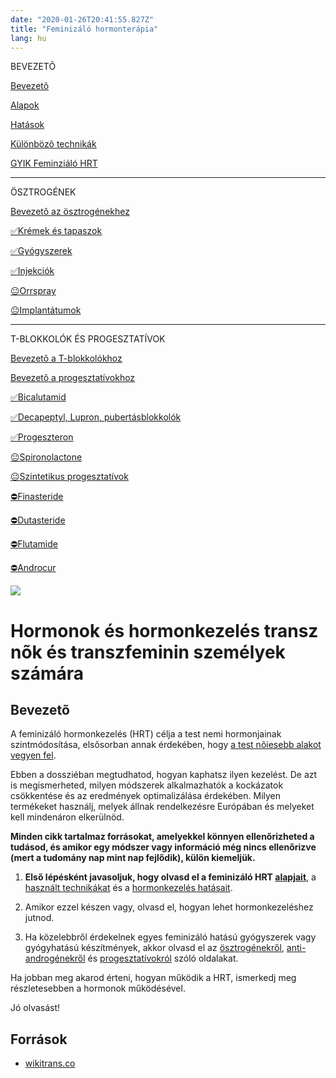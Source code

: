 ```yaml
---
date: "2020-01-26T20:41:55.827Z"
title: "Feminizáló hormonterápia"
lang: hu
---
```


<div class="floating-columns">

<div class="floating-bar">

BEVEZETÕ

[Bevezetõ](/#/entry?id=feminizalo-hormonterapia)

[Alapok](/#/entry?id=feminizalo-hormonterapia-alapok)

[Hatások](/#/entry?id=feminizalo-hormonterapia-hatasok)

[Különbözõ technikák](/#/entry?id=feminizalo-hormonterapia-technikak)

[GYIK Feminziáló HRT](/#/entry?id=feminizalo-hormonterapia-gyik)

<hr />

ÖSZTROGÉNEK

[Bevezetõ az ösztrogénekhez](/#/entry?id=osztrogenek)

[✅Krémek és tapaszok](/#/entry?id=kremek-tapaszok)

[✅Gyógyszerek](/#/entry?id=gyogyszerek)

[✅Injekciók](/#/entry?id=injekciok)

[😐Orrspray](/#/entry?id=orrspray)

[😐Implantátumok](/#/entry?id=implantatumok)

<hr />

T-BLOKKOLÓK ÉS PROGESZTATÍVOK

[Bevezetõ a T-blokkolókhoz](/#/entry?id=t-blokkolok)

[Bevezetõ a progesztatívokhoz](/#/entry?id=progesztativok)

[✅Bicalutamid](/#/entry?id=bicalutamid)

[✅Decapeptyl, Lupron, pubertásblokkolók](/#/entry?id=decapeptyl)

[✅Progeszteron](/#/entry?id=progeszteron)

[😐Spironolactone](/#/entry?id=spironolactone)

[😐Szintetikus progesztatívok](/#/entry?id=szintetikus-progesztativok)

[⛔Finasteride](/#/entry?id=finasteride)

[⛔Dutasteride](/#/entry?id=dutasteride)

[⛔Flutamide](/#/entry?id=flutamide)

[⛔Androcur](/#/entry?id=androcur)

</div>

<div class="wiki-content">

<div class="header-image"><img src="assets/images/undraw_medical_care.svg" /></div>

# Hormonok és hormonkezelés transz nõk és transzfeminin személyek számára

## Bevezetõ

A feminizáló hormonkezelés (HRT) célja a test nemi hormonjainak szintmódosítása, elsõsorban annak érdekében, hogy [a test nõiesebb alakot vegyen fel](/#/entry?id=feminizalo-hormonterapia-hatasok).

Ebben a dossziéban megtudhatod, hogyan kaphatsz ilyen kezelést. De azt is megismerheted, milyen módszerek alkalmazhatók a kockázatok csökkentése és az eredmények optimalizálása érdekében. Milyen termékeket használj, melyek állnak rendelkezésre Európában és melyeket kell mindenáron elkerülnöd.

**Minden cikk tartalmaz forrásokat, amelyekkel könnyen ellenőrizheted a tudásod, és amikor egy módszer vagy információ még nincs ellenőrizve (mert a tudomány nap mint nap fejlődik), külön kiemeljük.**


1. **Első lépésként javasoljuk, hogy olvasd el a feminizáló HRT 
[alapjait](/#/entry?id=feminizalo-hormonterapia-alapok)**, a [használt technikákat](/#/entry?id=feminizalo-hormonterapia-technikak) és a [hormonkezelés hatásait](/#/entry?id=feminizalo-hormonterapia-hatasok).

2. Amikor ezzel készen vagy, olvasd el, hogyan lehet hormonkezeléshez jutnod.

3. Ha közelebbről érdekelnek egyes feminizáló hatású gyógyszerek vagy gyógyhatású készítmények, akkor olvasd el az [ösztrogénekről](#), [anti-androgénekről](#) és [progesztatívokról](#) szóló oldalakat.

Ha jobban meg akarod érteni, hogyan működik a HRT, ismerkedj meg részletesebben a hormonok működésével.

<!-- A dossziéban való navigáláshoz keress a tartalomjegyzéket minden cikk alján és tetején (mint ezen) vagy használd a webhely keresési funkcióját. -->

Jó olvasást!

## Források

* [wikitrans.co](https://wikitrans.co)

</div>
